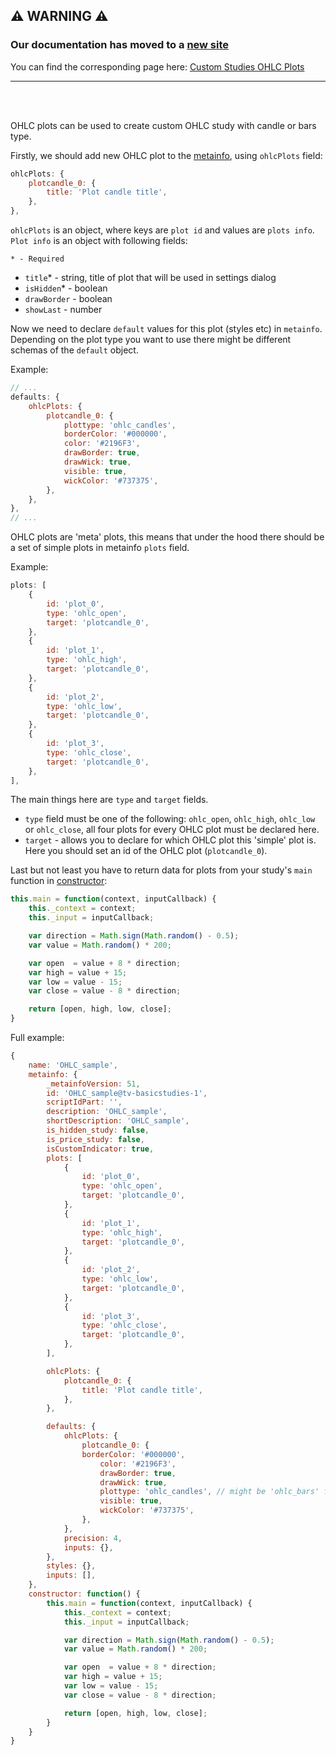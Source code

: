 ## :warning: WARNING :warning:

### Our documentation has moved to a [new site](https://www.tradingview.com/charting-library-docs/)

You can find the corresponding page here: [Custom Studies OHLC Plots
](https://www.tradingview.com/charting-library-docs/latest/custom_studies/Custom-Studies-OHLC-Plots)

---

<br/>
<br/>

OHLC plots can be used to create custom OHLC study with candle or bars type.

Firstly, we should add new OHLC plot to the [metainfo](Custom-Studies-Metainfo), using `ohlcPlots` field:

```javascript
ohlcPlots: {
    plotcandle_0: {
        title: 'Plot candle title',
    },
},
```

`ohlcPlots` is an object, where keys are `plot id` and values are `plots info`.
`Plot info` is an object with following fields:

`* - Required`

* `title`* - string, title of plot that will be used in settings dialog
* `isHidden`* - boolean
* `drawBorder` - boolean
* `showLast` - number

Now we need to declare `default` values for this plot (styles etc) in `metainfo`. Depending on the plot type you want to use there might be different schemas of the `default` object.

Example:

```javascript
// ...
defaults: {
    ohlcPlots: {
        plotcandle_0: {
            plottype: 'ohlc_candles',
            borderColor: '#000000',
            color: '#2196F3',
            drawBorder: true,
            drawWick: true,
            visible: true,
            wickColor: '#737375',
        },
    },
},
// ...
```

OHLC plots are 'meta' plots, this means that under the hood there should be a set of simple plots in metainfo `plots` field.

Example:

```javascript
plots: [
    {
        id: 'plot_0',
        type: 'ohlc_open',
        target: 'plotcandle_0',
    },
    {
        id: 'plot_1',
        type: 'ohlc_high',
        target: 'plotcandle_0',
    },
    {
        id: 'plot_2',
        type: 'ohlc_low',
        target: 'plotcandle_0',
    },
    {
        id: 'plot_3',
        type: 'ohlc_close',
        target: 'plotcandle_0',
    },
],
```

The main things here are `type` and `target` fields.

* `type` field must be one of the following: `ohlc_open`, `ohlc_high`, `ohlc_low` or `ohlc_close`, all four plots for every OHLC plot must be declared here.
* `target` - allows you to declare for which OHLC plot this 'simple' plot is. Here you should set an id of the OHLC plot (`plotcandle_0`).

Last but not least you have to return data for plots from your study's `main` function in [constructor](Custom-Studies-Constructor):

```javascript
this.main = function(context, inputCallback) {
    this._context = context;
    this._input = inputCallback;

    var direction = Math.sign(Math.random() - 0.5);
    var value = Math.random() * 200;

    var open  = value + 8 * direction;
    var high = value + 15;
    var low = value - 15;
    var close = value - 8 * direction;

    return [open, high, low, close];
}
```

Full example:

```javascript
{
    name: 'OHLC_sample',
    metainfo: {
        _metainfoVersion: 51,
        id: 'OHLC_sample@tv-basicstudies-1',
        scriptIdPart: '',
        description: 'OHLC_sample',
        shortDescription: 'OHLC_sample',
        is_hidden_study: false,
        is_price_study: false,
        isCustomIndicator: true,
        plots: [
            {
                id: 'plot_0',
                type: 'ohlc_open',
                target: 'plotcandle_0',
            },
            {
                id: 'plot_1',
                type: 'ohlc_high',
                target: 'plotcandle_0',
            },
            {
                id: 'plot_2',
                type: 'ohlc_low',
                target: 'plotcandle_0',
            },
            {
                id: 'plot_3',
                type: 'ohlc_close',
                target: 'plotcandle_0',
            },
        ],

        ohlcPlots: {
            plotcandle_0: {
                title: 'Plot candle title',
            },
        },

        defaults: {
            ohlcPlots: {
                plotcandle_0: {
                borderColor: '#000000',
                    color: '#2196F3',
                    drawBorder: true,
                    drawWick: true,
                    plottype: 'ohlc_candles', // might be 'ohlc_bars' for bars
                    visible: true,
                    wickColor: '#737375',
                },
            },
            precision: 4,
            inputs: {},
        },
        styles: {},
        inputs: [],
    },
    constructor: function() {
        this.main = function(context, inputCallback) {
            this._context = context;
            this._input = inputCallback;

            var direction = Math.sign(Math.random() - 0.5);
            var value = Math.random() * 200;

            var open  = value + 8 * direction;
            var high = value + 15;
            var low = value - 15;
            var close = value - 8 * direction;

            return [open, high, low, close];
        }
    }
}
```
